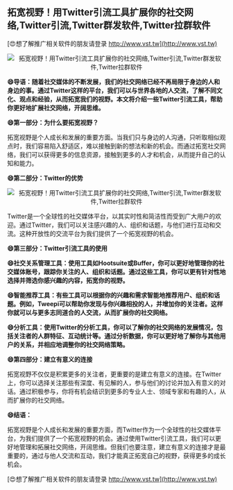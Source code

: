 ## **拓宽视野！用Twitter引流工具扩展你的社交网络,Twitter引流,Twitter群发软件,Twitter拉群软件**

[😍想了解推广相关软件的朋友请登录 http://www.vst.tw](http://www.vst.tw)

 <center><img src="https://vst.tw/MP4/tuiguang/png/6.png" alt="拓宽视野！用Twitter引流工具扩展你的社交网络,Twitter引流,Twitter群发软件,Twitter拉群软件"></center>

**😄导语：随着社交媒体的不断发展，我们的社交网络已经不再局限于身边的人和身边的事。通过Twitter这样的平台，我们可以与世界各地的人交流，了解不同文化、观点和经验，从而拓宽我们的视野。本文将介绍一些Twitter引流工具，帮助你更好地扩展社交网络，开阔思维。**

**😄第一部分：为什么要拓宽视野？**

拓宽视野是个人成长和发展的重要方面。当我们只与身边的人沟通，只听取相似观点时，我们容易陷入舒适区，难以接触到新的想法和新的机会。而通过拓宽社交网络，我们可以获得更多的信息资源，接触到更多的人才和机会，从而提升自己的认知和能力。

**😄第二部分：Twitter的优势**

 <center><img src="https://vst.tw/MP4/tuiguang/png/1.png" alt="拓宽视野！用Twitter引流工具扩展你的社交网络,Twitter引流,Twitter群发软件,Twitter拉群软件"></center>

Twitter是一个全球性的社交媒体平台，以其实时性和简洁性而受到广大用户的欢迎。通过Twitter，我们可以关注感兴趣的人、组织和话题，与他们进行互动和交流。这种开放性的交流平台为我们提供了一个拓宽视野的机会。

**😄第三部分：Twitter引流工具的使用**

**😄社交关系管理工具：使用工具如Hootsuite或Buffer，你可以更好地管理你的社交媒体账号，跟踪你关注的人、组织和话题。通过这些工具，你可以更有针对性地选择并筛选你感兴趣的内容，拓宽你的视野。**

**😄智能推荐工具：有些工具可以根据你的兴趣和需求智能地推荐用户、组织和话题。例如，Tweepi可以帮助你发现与你兴趣相投的人，并增加你的关注者。这样你就可以与更多志同道合的人交流，从而扩展你的社交网络。**

**😄分析工具：使用Twitter的分析工具，你可以了解你的社交网络的发展情况，包括关注者的人群特征、互动统计等。通过分析数据，你可以更好地了解你与其他用户的关系，并相应地调整你的社交网络策略。**

**😄第四部分：建立有意义的连接**

拓宽视野不仅仅是积累更多的关注者，更重要的是建立有意义的连接。在Twitter上，你可以选择关注那些有深度、有见解的人，参与他们的讨论并加入有意义的对话。通过积极参与，你将有机会结识到更多的专业人士、领域专家和有趣的人，从而扩展你的社交网络。

**😄结语：**

拓宽视野是个人成长和发展的重要方面，而Twitter作为一个全球性的社交媒体平台，为我们提供了一个拓宽视野的机会。通过使用Twitter引流工具，我们可以更好地管理和拓展社交网络，开阔思维。但我们也要注意，建立有意义的连接才是最重要的，通过与他人交流和互动，我们才能真正拓宽自己的视野，获得更多的成长机会。

[😍想了解推广相关软件的朋友请登录 http://www.vst.tw](http://www.vst.tw)



